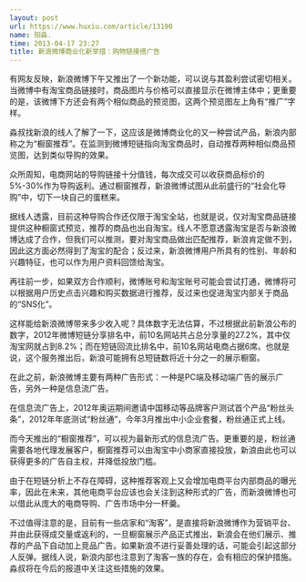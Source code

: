 ```yaml
---
layout: post
url: https://www.huxiu.com/article/13190
name: 阳淼.
time: 2013-04-17 23:27
title: 新浪微博商业化新举措：购物链接搭广告
---
```

有网友反映，新浪微博下午又推出了一个新功能，可以说与其盈利尝试密切相关。当微博中有淘宝商品链接时，商品图片与价格可以直接显示在微博主体中；更重要的是，该微博下方还会有两个相似商品的预览图，这两个预览图左上角有“推广”字样。

淼叔找新浪的线人了解了一下，这应该是微博商业化的又一种尝试产品，新浪内部称之为“橱窗推荐”。在监测到微博短链指向淘宝商品时，自动推荐两种相似商品预览图，达到类似导购的效果。

众所周知，电商网站的导购链接十分值钱，每次成交可以收获商品标价的5%-30%作为导购返利。通过橱窗推荐，新浪微博试图从此前盛行的“社会化导购”中，切下一块自己的蛋糕来。

据线人透露，目前这种导购合作还仅限于淘宝全站，也就是说，仅对淘宝商品链接提供这种橱窗式预览，推荐的商品也出自淘宝。线人不愿意透露淘宝是否与新浪微博达成了合作，但我们可以推测，要对淘宝商品做出匹配推荐，新浪肯定做不到，因此这方面必然得到了淘宝的配合；反过来，新浪微博用户所具有的性别、年龄和兴趣特征，也可以作为用户资料回馈给淘宝。

再往前一步，如果双方合作顺利，微博账号和淘宝账号可能会尝试打通，微博将可以根据用户历史点击兴趣和购买数据进行推荐，反过来也促进淘宝内部关于商品的“SNS化”。

这样能给新浪微博带来多少收入呢？具体数字无法估算，不过根据此前新浪公布的数字，2012年微博短链分享排名中，前10名网站共占总分享量的27.2%，其中仅淘宝网就占到8.2%；而在短链回流比排名中，前10名网站电商占据6席。也就是说，这个服务推出后，新浪可能拥有总短链数将近十分之一的展示橱窗。

在此之前，新浪微博主要有两种广告形式：一种是PC端及移动端广告的展示广告，另外一种是信息流广告。

在信息流广告上，2012年奥运期间邀请中国移动等品牌客户测试首个产品“粉丝头条”，2012年年底测试“粉丝通”，今年3月推出中小企业套餐，粉丝通正式上线。

而今天推出的“橱窗推荐”，可以视为最新形式的信息流广告。更重要的是，粉丝通需要各地代理发展客户，橱窗推荐可以由淘宝中小商家直接投放，新浪由此也可以获得更多的广告自主权，并降低投放门槛。

由于在短链分析上不存在障碍，这种推荐客观上又会增加电商平台内部商品的曝光率，因此在未来，其他电商平台应该也会关注到这种形式的广告，而新浪微博也可以借此从庞大的电商导购、广告市场中分一杯羹。

不过值得注意的是，目前有一些店家和“淘客”，是直接将新浪微博作为营销平台、并由此获得成交量或返利的，一旦橱窗展示产品正式推出，新浪会在他们展示、推荐的产品下自动加上竞品广告。如果新浪不进行妥善处理的话，可能会引起这部分人反弹。据线人说，新浪内部也注意到了淘客一族的存在，会有相应的保护措施。淼叔将在今后的报道中关注这些措施的效果。


